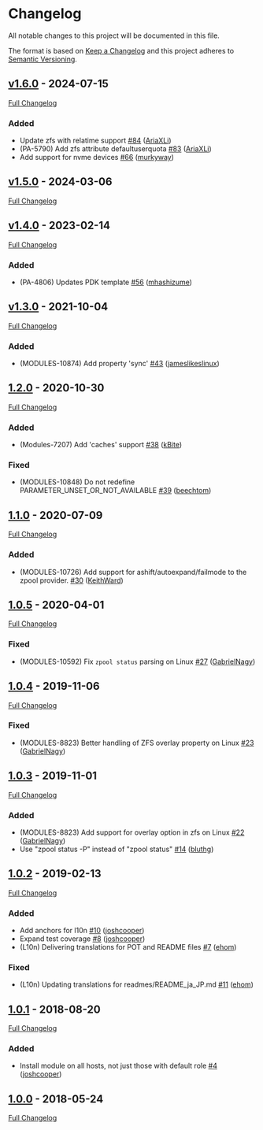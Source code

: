 <!-- markdownlint-disable MD024 -->
# Changelog

All notable changes to this project will be documented in this file.

The format is based on [Keep a Changelog](http://keepachangelog.com/en/1.0.0/) and this project adheres to [Semantic Versioning](http://semver.org).

## [v1.6.0](https://github.com/puppetlabs/puppetlabs-zfs_core/tree/v1.6.0) - 2024-07-15

[Full Changelog](https://github.com/puppetlabs/puppetlabs-zfs_core/compare/v1.5.0...v1.6.0)

### Added

- Update zfs with relatime support [#84](https://github.com/puppetlabs/puppetlabs-zfs_core/pull/84) ([AriaXLi](https://github.com/AriaXLi))
- (PA-5790) Add zfs attribute defaultuserquota [#83](https://github.com/puppetlabs/puppetlabs-zfs_core/pull/83) ([AriaXLi](https://github.com/AriaXLi))
- Add support for nvme devices [#66](https://github.com/puppetlabs/puppetlabs-zfs_core/pull/66) ([murkyway](https://github.com/murkyway))

## [v1.5.0](https://github.com/puppetlabs/puppetlabs-zfs_core/tree/v1.5.0) - 2024-03-06

[Full Changelog](https://github.com/puppetlabs/puppetlabs-zfs_core/compare/v1.4.0...v1.5.0)

## [v1.4.0](https://github.com/puppetlabs/puppetlabs-zfs_core/tree/v1.4.0) - 2023-02-14

[Full Changelog](https://github.com/puppetlabs/puppetlabs-zfs_core/compare/v1.3.0...v1.4.0)

### Added

- (PA-4806) Updates PDK template [#56](https://github.com/puppetlabs/puppetlabs-zfs_core/pull/56) ([mhashizume](https://github.com/mhashizume))

## [v1.3.0](https://github.com/puppetlabs/puppetlabs-zfs_core/tree/v1.3.0) - 2021-10-04

[Full Changelog](https://github.com/puppetlabs/puppetlabs-zfs_core/compare/1.2.0...v1.3.0)

### Added

- (MODULES-10874) Add property 'sync' [#43](https://github.com/puppetlabs/puppetlabs-zfs_core/pull/43) ([jameslikeslinux](https://github.com/jameslikeslinux))

## [1.2.0](https://github.com/puppetlabs/puppetlabs-zfs_core/tree/1.2.0) - 2020-10-30

[Full Changelog](https://github.com/puppetlabs/puppetlabs-zfs_core/compare/1.1.0...1.2.0)

### Added

- (Modules-7207) Add 'caches' support [#38](https://github.com/puppetlabs/puppetlabs-zfs_core/pull/38) ([kBite](https://github.com/kBite))

### Fixed

- (MODULES-10848) Do not redefine PARAMETER_UNSET_OR_NOT_AVAILABLE [#39](https://github.com/puppetlabs/puppetlabs-zfs_core/pull/39) ([beechtom](https://github.com/beechtom))

## [1.1.0](https://github.com/puppetlabs/puppetlabs-zfs_core/tree/1.1.0) - 2020-07-09

[Full Changelog](https://github.com/puppetlabs/puppetlabs-zfs_core/compare/1.0.5...1.1.0)

### Added

- (MODULES-10726) Add support for ashift/autoexpand/failmode to the zpool provider. [#30](https://github.com/puppetlabs/puppetlabs-zfs_core/pull/30) ([KeithWard](https://github.com/KeithWard))

## [1.0.5](https://github.com/puppetlabs/puppetlabs-zfs_core/tree/1.0.5) - 2020-04-01

[Full Changelog](https://github.com/puppetlabs/puppetlabs-zfs_core/compare/1.0.4...1.0.5)

### Fixed

- (MODULES-10592) Fix `zpool status` parsing on Linux [#27](https://github.com/puppetlabs/puppetlabs-zfs_core/pull/27) ([GabrielNagy](https://github.com/GabrielNagy))

## [1.0.4](https://github.com/puppetlabs/puppetlabs-zfs_core/tree/1.0.4) - 2019-11-06

[Full Changelog](https://github.com/puppetlabs/puppetlabs-zfs_core/compare/1.0.3...1.0.4)

### Fixed

- (MODULES-8823) Better handling of ZFS overlay property on Linux [#23](https://github.com/puppetlabs/puppetlabs-zfs_core/pull/23) ([GabrielNagy](https://github.com/GabrielNagy))

## [1.0.3](https://github.com/puppetlabs/puppetlabs-zfs_core/tree/1.0.3) - 2019-11-01

[Full Changelog](https://github.com/puppetlabs/puppetlabs-zfs_core/compare/1.0.2...1.0.3)

### Added

- (MODULES-8823) Add support for overlay option in zfs on Linux [#22](https://github.com/puppetlabs/puppetlabs-zfs_core/pull/22) ([GabrielNagy](https://github.com/GabrielNagy))
- Use "zpool status -P" instead of "zpool status" [#14](https://github.com/puppetlabs/puppetlabs-zfs_core/pull/14) ([bluthg](https://github.com/bluthg))

## [1.0.2](https://github.com/puppetlabs/puppetlabs-zfs_core/tree/1.0.2) - 2019-02-13

[Full Changelog](https://github.com/puppetlabs/puppetlabs-zfs_core/compare/1.0.1...1.0.2)

### Added

- Add anchors for l10n [#10](https://github.com/puppetlabs/puppetlabs-zfs_core/pull/10) ([joshcooper](https://github.com/joshcooper))
- Expand test coverage [#8](https://github.com/puppetlabs/puppetlabs-zfs_core/pull/8) ([joshcooper](https://github.com/joshcooper))
-  (L10n) Delivering translations for POT and README files [#7](https://github.com/puppetlabs/puppetlabs-zfs_core/pull/7) ([ehom](https://github.com/ehom))

### Fixed

- (L10n) Updating translations for readmes/README_ja_JP.md [#11](https://github.com/puppetlabs/puppetlabs-zfs_core/pull/11) ([ehom](https://github.com/ehom))

## [1.0.1](https://github.com/puppetlabs/puppetlabs-zfs_core/tree/1.0.1) - 2018-08-20

[Full Changelog](https://github.com/puppetlabs/puppetlabs-zfs_core/compare/1.0.0...1.0.1)

### Added

- Install module on all hosts, not just those with default role [#4](https://github.com/puppetlabs/puppetlabs-zfs_core/pull/4) ([joshcooper](https://github.com/joshcooper))

## [1.0.0](https://github.com/puppetlabs/puppetlabs-zfs_core/tree/1.0.0) - 2018-05-24

[Full Changelog](https://github.com/puppetlabs/puppetlabs-zfs_core/compare/576d12b67e6d531b15315329d7a98f4c3549e2dc...1.0.0)
